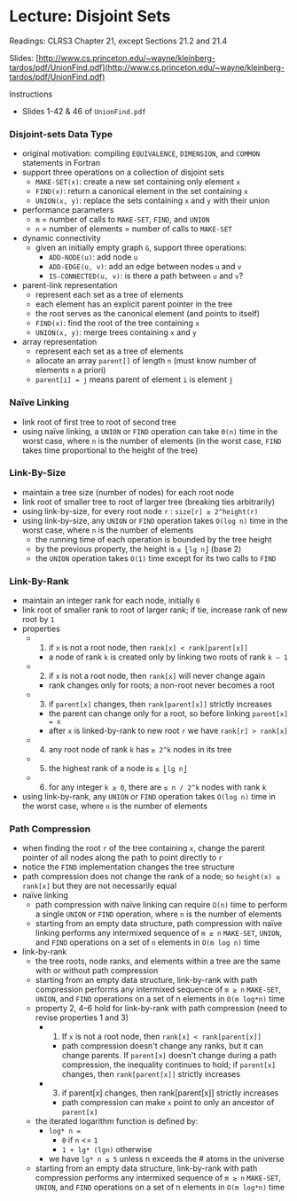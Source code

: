 # Lecture: Disjoint Sets

Readings: CLRS3 Chapter 21, except Sections 21.2 and 21.4

Slides: [http://www.cs.princeton.edu/~wayne/kleinberg-tardos/pdf/UnionFind.pdf](http://www.cs.princeton.edu/~wayne/kleinberg-tardos/pdf/UnionFind.pdf)

Instructions
- Slides 1-42 & 46 of ``UnionFind.pdf``

### Disjoint-sets Data Type
- original motivation: compiling ``EQUIVALENCE``, ``DIMENSION``, and ``COMMON`` statements in Fortran
- support three operations on a collection of disjoint sets
  - ``MAKE-SET(x)``: create a new set containing only element ``x``
  - ``FIND(x)``: return a canonical element in the set containing ``x``
  - ``UNION(x, y)``: replace the sets containing ``x`` and ``y`` with their union
- performance parameters
  - ``m`` = number of calls to ``MAKE-SET``, ``FIND``, and ``UNION``
  - ``n`` = number of elements = number of calls to ``MAKE-SET``
- dynamic connectivity
  - given an initially empty graph ``G``, support three operations:
    - ``ADD-NODE(u)``: add node ``u``
    - ``ADD-EDGE(u, v)``: add an edge between nodes ``u`` and ``v``
    - ``IS-CONNECTED(u, v)``: is there a path between ``u`` and ``v``?
- parent-link representation
  - represent each set as a tree of elements
  - each element has an explicit parent pointer in the tree
  - the root serves as the canonical element (and points to itself)
  - ``FIND(x)``: find the root of the tree containing ``x``
  - ``UNION(x, y)``: merge trees containing ``x`` and ``y``
- array representation
  - represent each set as a tree of elements
  - allocate an array ``parent[]`` of length ``n`` (must know number of elements ``n`` a priori)
  - ``parent[i] = j`` means parent of element ``i`` is element ``j``

### Naïve Linking
- link root of first tree to root of second tree
- using naïve linking, a ``UNION`` or ``FIND`` operation can take ``Θ(n)`` time in the worst case, where ``n`` is the number of elements (in the worst case, ``FIND`` takes time proportional to the height of the tree)

### Link-By-Size
- maintain a tree size (number of nodes) for each root node
- link root of smaller tree to root of larger tree (breaking ties arbitrarily)
- using link-by-size, for every root node ``r`` : ``size[r] ≥ 2^height(r)``
- using link-by-size, any ``UNION`` or ``FIND`` operation takes ``O(log n)`` time in the worst case, where ``n`` is the number of elements
  - the running time of each operation is bounded by the tree height
  - by the previous property, the height is ``≤ ⎣lg n⎦`` (base 2)
  - the ``UNION`` operation takes ``O(1)`` time except for its two calls to ``FIND``

### Link-By-Rank
- maintain an integer rank for each node, initially ``0``
- link root of smaller rank to root of larger rank; if tie, increase rank of new root by ``1``
- properties
  - 1) if ``x`` is not a root node, then ``rank[x] < rank[parent[x]]``
    - a node of rank ``k`` is created only by linking two roots of rank ``k – 1``
  - 2) if ``x`` is not a root node, then ``rank[x]`` will never change again
    - rank changes only for roots; a non-root never becomes a root
  - 3) if ``parent[x]`` changes, then ``rank[parent[x]]`` strictly increases
    - the parent can change only for a root, so before linking ``parent[x] = x``
    - after ``x`` is linked-by-rank to new root ``r`` we have ``rank[r] > rank[x]``
  - 4) any root node of rank ``k`` has ``≥ 2^k`` nodes in its tree
  - 5) the highest rank of a node is ``≤ ⎣lg n⎦``
  - 6) for any integer ``k ≥ 0``, there are ``≤ n / 2^k`` nodes with rank ``k``
- using link-by-rank, any ``UNION`` or ``FIND`` operation takes ``O(log n)`` time in the worst case, where ``n`` is the number of elements

### Path Compression
- when finding the root ``r`` of the tree containing ``x``, change the parent pointer of all nodes along the path to point directly to ``r``
- notice the ``FIND`` implementation changes the tree structure
- path compression does not change the rank of a node; so ``height(x) ≤ rank[x]`` but they are not necessarily equal
- naïve linking
  - path compression with naïve linking can require ``Ω(n)`` time to perform a single ``UNION`` or ``FIND`` operation, where ``n`` is the number of elements
  - starting from an empty data structure, path compression with naïve linking performs any intermixed sequence of ``m ≥ n`` ``MAKE-SET``, ``UNION``, and ``FIND`` operations on a set of ``n`` elements in ``O(m log n)`` time
- link-by-rank
  - the tree roots, node ranks, and elements within a tree are the same with or without path compression
  - starting from an empty data structure, link-by-rank with path compression performs any intermixed sequence of ``m ≥ n`` ``MAKE-SET``, ``UNION``, and ``FIND`` operations on a set of n elements in ``O(m log*n)`` time
  - property 2, 4–6 hold for link-by-rank with path compression (need to revise properties 1 and 3)
    - 1) If ``x`` is not a root node, then ``rank[x] < rank[parent[x]]``
      - path compression doesn't change any ranks, but it can change parents. If ``parent[x]`` doesn't change during a path compression, the inequality continues to hold; if ``parent[x]`` changes, then ``rank[parent[x]]`` strictly increases
    - 3) if parent[x] changes, then rank[parent[x]] strictly increases
      - path compression can make ``x`` point to only an ancestor of ``parent[x]``
  - the iterated logarithm function is defined by:
    - ``log* n =``
      - ``0`` if ``n`` <= ``1``
      - ``1 + lg* (lgn)`` otherwise
    - we have ``lg* n ≤ 5`` unless n exceeds the # atoms in the universe
  - starting from an empty data structure, link-by-rank with path compression performs any intermixed sequence of ``m ≥ n`` ``MAKE-SET``, ``UNION``, and ``FIND`` operations on a set of n elements in ``O(m log*n)`` time
